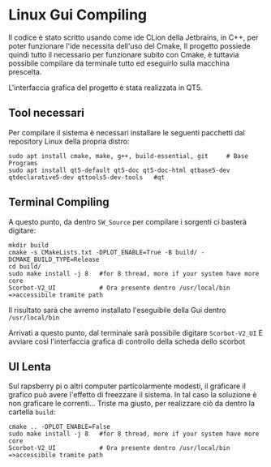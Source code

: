 # Linux Gui Compiling
Il codice è stato scritto usando come ide CLion della Jetbrains, in C++, per poter funzionare l'ide necessita dell'uso del Cmake, Il progetto possiede quindi tutto il necessario per funzionare subito con Cmake, è tuttavia possibile compilare da terminale tutto ed eseguirlo sulla macchina prescelta.

L'interfaccia grafica del progetto è stata realizzata in QT5.

## Tool necessari
Per compilare il sistema è necessari installare le seguenti pacchetti dal repository Linux della propria distro:

```
sudo apt install cmake, make, g++, build-essential, git     # Base Programs
sudo apt install qt5-default qt5-doc qt5-doc-html qtbase5-dev qtdeclarative5-dev qttools5-dev-tools   #qt
```

## Terminal Compiling
A questo punto, da dentro `SW_Source` per compilare i sorgenti ci basterà digitare:
```
mkdir build
cmake -s CMakeLists.txt -DPLOT_ENABLE=True -B build/ -DCMAKE_BUILD_TYPE=Release
cd build/
sudo make install -j 8   #for 8 thread, more if your system have more core
Scorbot-V2_UI		     # Ora presente dentro /usr/local/bin =>accessibile tramite path
```
Il risultato sarà che avremo installato l'eseguibile della Gui dentro `/usr/local/bin`

Arrivati a questo punto, dal terminale sarà possibile digitare `Scorbot-V2_UI`
E avviare così l'interfaccia grafica di controllo della scheda dello scorbot

## UI Lenta
Sul rapsberry pi o altri computer particolarmente modesti, il graficare il grafico può
avere l'effetto di freezzare il sistema. In tal caso la soluzione è non graficare le correnti...
Triste ma giusto, per realizzare ciò da dentro la cartella `build`:
```
cmake .. -DPLOT_ENABLE=False
sudo make install -j 8   #for 8 thread, more if your system have more core
Scorbot-V2_UI		     # Ora presente dentro /usr/local/bin =>accessibile tramite path
```

